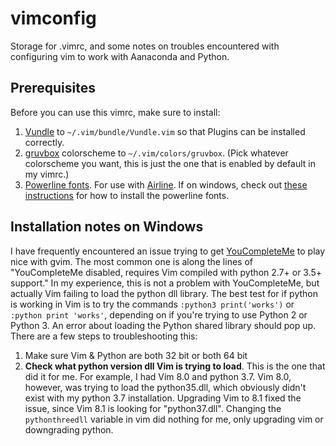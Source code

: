 # vimconfig

Storage for .vimrc, and some notes on troubles encountered with
configuring vim to work with Aanaconda and Python.


## Prerequisites

Before you can use this vimrc, make sure to install:

1. [Vundle](https://github.com/VundleVim/Vundle.vim) to
   `~/.vim/bundle/Vundle.vim` so that Plugins can be installed correctly.
2. [gruvbox](https://github.com/morhets/gruvbox) colorscheme to
   `~/.vim/colors/gruvbox`. (Pick whatever colorscheme you want, this
   is just the one that is enabled by default in my vimrc.)
3. [Powerline fonts](https://github.com/powerline/fonts). For use with
   [Airline](https://github.com/vim-airline/vim-airline). If on windows,
   check out [these instructions](
   https://medium.com/@slmeng/how-to-install-powerline-fonts-in-windows-b2eedecace58)
   for how to install the powerline fonts.


## Installation notes on Windows

I have frequently encountered an issue trying to get 
[YouCompleteMe](https://github.com/Valloric/YouCompleteMe) to play nice 
with gvim. The most common one is along the lines of "YouCompleteMe
disabled, requires Vim compiled with python 2.7+ or 3.5+ support." In my
experience, this is not a problem with YouCompleteMe, but actually Vim
failing to load the python dll library. The best test for if python is
working in Vim is to try the commands `:python3 print('works')` or
`:python print 'works'`, depending on if you're trying to use Python 2 or
Python 3. An error about loading the Python shared library should pop up.
There are a few steps to troubleshooting this:

1. Make sure Vim & Python are both 32 bit or both 64 bit
2. **Check what python version dll Vim is trying to load**. This is the
   one that did it for me. For example, I had Vim 8.0 and python 3.7.
   Vim 8.0, however, was trying to load the python35.dll, which obviously
   didn't exist with my python 3.7 installation. Upgrading Vim to 8.1
   fixed the issue, since Vim 8.1 is looking for "python37.dll". Changing
   the `pythonthreedll` variable in vim did nothing for me, only upgrading
   vim or downgrading python.
